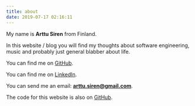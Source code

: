 ```yaml
---
title: about
date: 2019-07-17 02:16:11
---
```


My name is **Arttu Siren** from Finland.

In this website / blog you will find my thoughts about software engineering, music and probably just general blabber about life. 

You can find me on [GitHub](https://github.com/Zudoku/sirenartt).

You can find me on [LinkedIn](https://linkedin.com/in/arttusiren).

You can send me an email: **arttu.siren@gmail.com**.

The code for this website is also on [GitHub](https://github.com/Zudoku/sirenartt).
